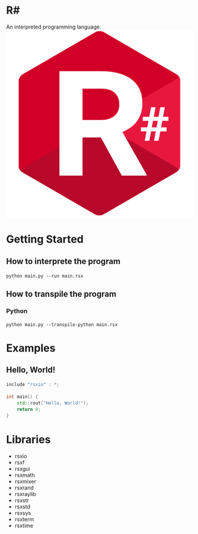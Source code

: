 # R#
An interpreted programming language.
![rsharp logo](./icon.png)

# Getting Started
## How to interprete the program
```python main.py --run main.rsx```

## How to transpile the program
### Python
```python main.py --transpile-python main.rsx```

# Examples
## Hello, World!
```c++
include "rsxio" : *;

int main() {
    std::rout("Hello, World!");
    return 0;
}
```

# Libraries
- rsxio
- rsxf
- rsxgui
- rsxmath
- rsxmixer
- rsxrand
- rsxraylib
- rsxstr
- rsxstd
- rsxsys
- rsxterm
- rsxtime
